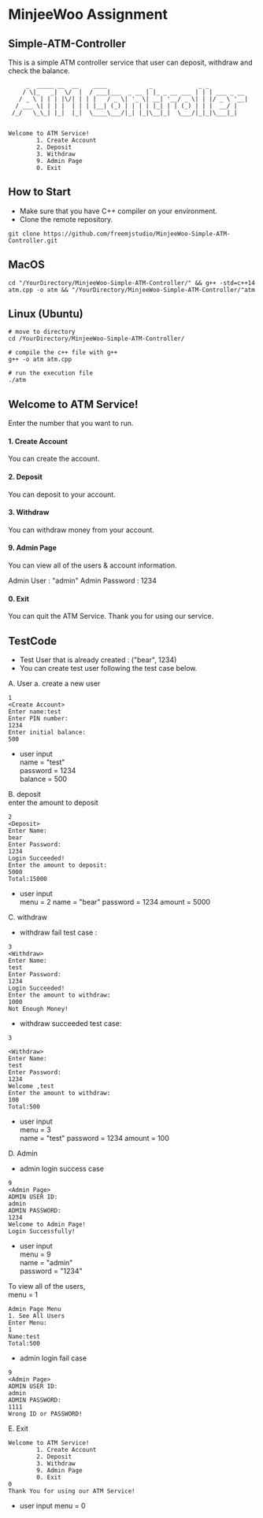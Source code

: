 # MinjeeWoo Assignment 
## Simple-ATM-Controller

This is a simple ATM controller service that user can deposit, withdraw and check the balance. 

```
     _  _____ __  __    ____            _             _ _           
    / \|_   _|  \/  |  / ___|___  _ __ | |_ _ __ ___ | | | ___ _ __ 
   / _ \ | | | |\/| | | |   / _ \| '_ \| __| '__/ _ \| | |/ _ \ '__|
  / ___ \| | | |  | | | |__| (_) | | | | |_| | | (_) | | |  __/ |   
 /_/   \_\_| |_|  |_|  \____\___/|_| |_|\__|_|  \___/|_|_|\___|_|   
                                                                    

Welcome to ATM Service!
        1. Create Account 
        2. Deposit 
        3. Withdraw 
        9. Admin Page
        0. Exit
```

## How to Start
- Make sure that you have C++ compiler on your environment. 
- Clone the remote repository. 

```
git clone https://github.com/freemjstudio/MinjeeWoo-Simple-ATM-Controller.git
```

## MacOS

```
cd "/YourDirectory/MinjeeWoo-Simple-ATM-Controller/" && g++ -std=c++14 atm.cpp -o atm && "/YourDirectory/MinjeeWoo-Simple-ATM-Controller/"atm
```

## Linux (Ubuntu)
```
# move to directory 
cd /YourDirectory/MinjeeWoo-Simple-ATM-Controller/

# compile the c++ file with g++ 
g++ -o atm atm.cpp 

# run the execution file
./atm 
```

## Welcome to ATM Service!

Enter the number that you want to run. 

#### 1. Create Account   
You can create the account.  

#### 2. Deposit   
You can deposit to your account.  

#### 3. Withdraw   
You can withdraw money from your account. 

#### 9. Admin Page  
You can view all of the users & account information. 

Admin User : "admin"
Admin Password : 1234

#### 0. Exit  
You can quit the ATM Service. Thank you for using our service. 

## TestCode

- Test User that is already created : ("bear", 1234)
- You can create test user following the test case below. 

A. User
a. create a new user 
```
1
<Create Account>
Enter name:test
Enter PIN number: 
1234
Enter initial balance: 
500
```


- user input  
name = "test"  
password = 1234  
balance = 500  

B. deposit   
enter the amount to deposit   

```
2
<Deposit>
Enter Name:
bear
Enter Password:
1234
Login Succeeded!
Enter the amount to deposit:
5000
Total:15000
```

- user input   
menu = 2
name = "bear"
password = 1234
amount = 5000  

C. withdraw 

- withdraw fail test case : 

```
3
<Withdraw>
Enter Name:
test
Enter Password:
1234
Login Succeeded!
Enter the amount to withdraw:
1000
Not Enough Money!
```

- withdraw succeeded test case: 
```
3

<Withdraw>
Enter Name:
test
Enter Password:
1234
Welcome ,test
Enter the amount to withdraw:
100
Total:500
```
- user input    
menu = 3  
name = "test"
password = 1234
amount = 100   


D. Admin   
- admin login success case
```
9
<Admin Page>
ADMIN USER ID:
admin
ADMIN PASSWORD:
1234
Welcome to Admin Page!
Login Successfully!
```
- user input   
menu = 9  
name = "admin"  
password = "1234"  

To view all of the users,   
menu = 1  

```
Admin Page Menu
1. See All Users
Enter Menu: 
1
Name:test
Total:500
```

- admin login fail case

```
9
<Admin Page>
ADMIN USER ID:
admin
ADMIN PASSWORD:
1111
Wrong ID or PASSWORD!
```

E. Exit
```
Welcome to ATM Service!
        1. Create Account 
        2. Deposit 
        3. Withdraw 
        9. Admin Page
        0. Exit
0
Thank You for using our ATM Service!
```

- user input
menu = 0
